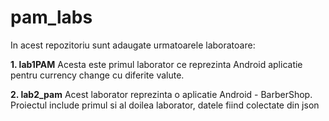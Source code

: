 # pam_labs

In acest repozitoriu sunt adaugate urmatoarele laboratoare:

**1. lab1PAM**
Acesta este primul laborator ce reprezinta Android aplicatie pentru currency change cu diferite valute.

**2. lab2_pam**
Acest laborator reprezinta o aplicatie Android - BarberShop. Proiectul include primul si al doilea laborator, datele fiind colectate din json
